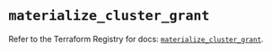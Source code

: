 # `materialize_cluster_grant`

Refer to the Terraform Registry for docs: [`materialize_cluster_grant`](https://registry.terraform.io/providers/materializeinc/materialize/0.9.1/docs/resources/cluster_grant).
